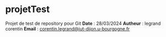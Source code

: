 # projetTest
Projet de test de repository pour Git
**Date** : 28/03/2024
**Autheur** : legrand corentin
**Email** : corentin.legrand@iut-dijon.u-bourgogne.fr